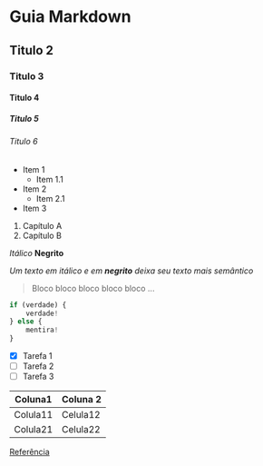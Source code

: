# Guia Markdown

## Titulo 2
### Titulo 3
#### Titulo 4
##### Titulo 5
###### Titulo 6

* Item 1
    * Item 1.1
* Item 2
    * Item 2.1
* Item 3

1. Capítulo A
2. Capítulo B

_Itálico_
**Negrito**

_Um texto em itálico e em **negrito** deixa seu texto mais semântico_

> Bloco bloco bloco 
bloco bloco ...

```javascript
if (verdade) {
    verdade!
} else {
    mentira!
}
```

- [x] Tarefa 1
- [ ] Tarefa 2
- [ ] Tarefa 3

Coluna1 | Coluna 2
------- | --------
Colula11 | Celula12
Colula21 | Celula22

[Referência](https://guides.github.com/features/mastering-markdown/)